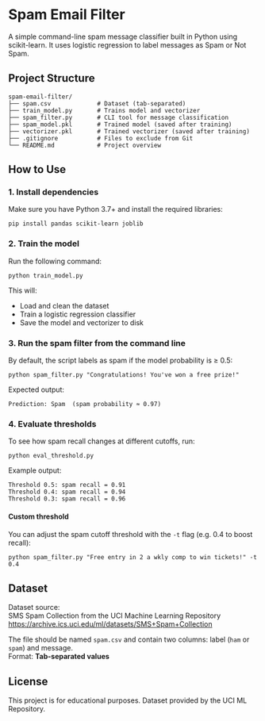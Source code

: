 # Spam Email Filter

A simple command-line spam message classifier built in Python using scikit-learn.
It uses logistic regression to label messages as Spam or Not Spam.

## Project Structure

```
spam-email-filter/
├── spam.csv             # Dataset (tab-separated)
├── train_model.py       # Trains model and vectorizer
├── spam_filter.py       # CLI tool for message classification
├── spam_model.pkl       # Trained model (saved after training)
├── vectorizer.pkl       # Trained vectorizer (saved after training)
├── .gitignore           # Files to exclude from Git
└── README.md            # Project overview
```


## How to Use

### 1. Install dependencies

Make sure you have Python 3.7+ and install the required libraries:

    pip install pandas scikit-learn joblib

### 2. Train the model

Run the following command:

    python train_model.py

This will:
- Load and clean the dataset
- Train a logistic regression classifier
- Save the model and vectorizer to disk

### 3. Run the spam filter from the command line

By default, the script labels as spam if the model probability is ≥ 0.5:

    python spam_filter.py "Congratulations! You've won a free prize!"

Expected output:

    Prediction: Spam  (spam probability ≈ 0.97)

### 4. Evaluate thresholds

To see how spam recall changes at different cutoffs, run:

    python eval_threshold.py

Example output:

    Threshold 0.5: spam recall = 0.91
    Threshold 0.4: spam recall = 0.94
    Threshold 0.3: spam recall = 0.96

#### Custom threshold

You can adjust the spam cutoff threshold with the `-t` flag (e.g. 0.4 to boost recall):

    python spam_filter.py "Free entry in 2 a wkly comp to win tickets!" -t 0.4

## Dataset

Dataset source:  
SMS Spam Collection from the UCI Machine Learning Repository  
https://archive.ics.uci.edu/ml/datasets/SMS+Spam+Collection

The file should be named `spam.csv` and contain two columns: label (`ham` or `spam`) and message.  
Format: **Tab-separated values**

## License

This project is for educational purposes. Dataset provided by the UCI ML Repository.
